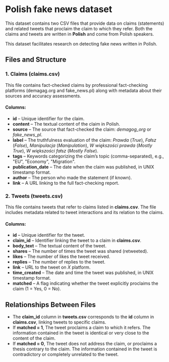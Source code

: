 # Polish fake news dataset

This dataset contains two CSV files that provide data on claims (statements) and related tweets that proclaim the claim to which they refer. Both the claims and tweets are written in **Polish** and come from Polish speakers.

This dataset facilitates research on detecting fake news written in Polish.

## **Files and Structure**

### **1. Claims (claims.csv)**
This file contains fact-checked claims by professional fact-checking platforms (demagag.org and fake_news.pl) along with metadata about their sources and accuracy assessments.

#### **Columns:**
- **id** – Unique identifier for the claim.
- **content** – The textual content of the claim in Polish.
- **source** – The source that fact-checked the claim: *demagog_org* or *fake_news_pl*.
- **label** – The truthfulness evaluation of the claim: *Prawda* (*True*), *Fałsz* (*False*), *Manipulacja* (*Manipulation*), *W większości prawda* (*Mostly True*), *W większości fałsz* (*Mostly False*).
- **tags** – Keywords categorizing the claim’s topic (comma-separated), e.g., "EU", "Economy", "Migration".
- **publication_date** – The date when the claim was published, in UNIX timestamp format.
- **author** – The person who made the statement (if known).
- **link** – A URL linking to the full fact-checking report.

### **2. Tweets (tweets.csv)**
This file contains tweets that refer to claims listed in **claims.csv**. The file includes metadata related to tweet interactions and its relation to the claims.

#### **Columns:**
- **id** – Unique identifier for the tweet.
- **claim_id** – Identifier linking the tweet to a claim in **claims.csv**.
- **body_text** – The textual content of the tweet.
- **shares** – The number of times the tweet was shared (retweeted).
- **likes** – The number of likes the tweet received.
- **replies** – The number of replies to the tweet.
- **link** – URL to the tweet on *X* platform.
- **time_created** – The date and time the tweet was published, in UNIX timestamp format.
- **matched** – A flag indicating whether the tweet explicitly proclaims the claim (1 = Yes, 0 = No).

## **Relationships Between Files**
- The **claim_id** column in **tweets.csv** corresponds to the **id** column in **claims.csv**, linking tweets to specific claims.
- If **matched = 1**, The tweet proclaims a claim to which it refers. The information contained in the tweet is identical or very close to the content of the claim.
- If **matched = 0**, The tweet does not address the claim, or proclaims a thesis contrary to the claim. The information contained in the tweet is contradictory or completely unrelated to the tweet.
